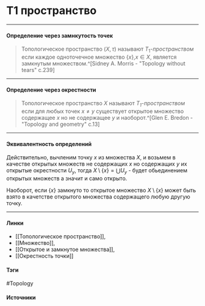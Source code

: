 # T1 пространство
***
#### Определение через замнкутость точек
>Топологическое пространство $(X,\tau)$ называют $T_{1}$-*пространством* если каждое одноточечное множество $\{x\}$,$x\in X$, является замкнутым множеством.^[Sidney A. Morris - "Topology without tears" c.239]

***
#### Определение через окрестности
>Топологическое пространство $X$ называют *$T_{1}$-пространством* если для любых точек $x\ne y$ существует открытое множество содержащее $x$ но не содержащее $y$ и наоборот.^[Glen E. Bredon - "Topology and geometry" c.13]

***
#### Эквивалентность определений
Действительно, вычленим точку $x$ из множества $X$, и возьмем в качестве открытых множеств не содержащих $x$ но содержащих $y$ их открытые окрестности $U_{y}$, тогда $X\setminus\{x\}=\bigcup U_{y}$ - будет обьединением открытых множеств а значит и само открыто. 

Наоборот, если $\{x\}$ замкнуто то открытое множество $X\setminus\{x\}$ может быть взято в качетстве открытого множества содержащего любую другую точку.
***
#### Линки
- [[Топологическое пространство]],
- [[Множество]],
- [[Открытое и замкнутое множества]],
- [[Окрестность точки]]
#### Тэги
 #Topology 
#### Источники
